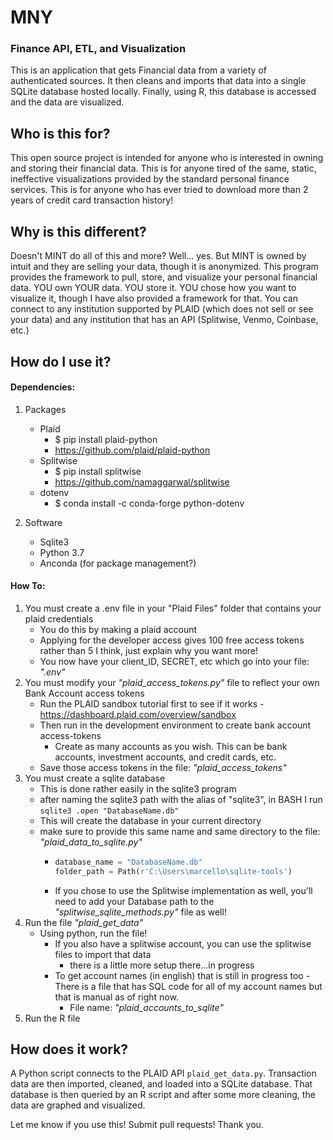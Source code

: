 # MNY
### Finance API, ETL, and Visualization 
This is an application that gets Financial data from a variety of authenticated sources. It then cleans and imports that data into a single SQLite database hosted locally. Finally, using R, this database is accessed and the data are visualized.

## Who is this for?
This open source project is intended for anyone who is interested in owning and storing their financial data. This is for anyone tired of the same, static, ineffective visualizations provided by the standard personal finance services. This is for anyone who has ever tried to download more than 2 years of credit card transaction history!

## Why is this different?
Doesn't MINT do all of this and more? Well... yes. But MINT is owned by intuit and they are selling your data, though it is anonymized.
This program provides the framework to pull, store, and visualize your personal financial data. YOU own YOUR data. YOU store it. YOU chose how you want to visualize it, though I have also provided a framework for that. You can connect to any institution supported by PLAID (which does not sell or see your data) and any institution that has an API (Splitwise, Venmo, Coinbase, etc.)

## How do I use it?

#### Dependencies:

1. Packages
    - Plaid
        - $ pip install plaid-python
        - https://github.com/plaid/plaid-python
    - Splitwise
        - $ pip install splitwise
        - https://github.com/namaggarwal/splitwise
    - dotenv
        - $ conda install -c conda-forge python-dotenv

2. Software 
    - Sqlite3
    - Python 3.7
    - Anconda (for package management?)

#### How To:

1. You must create a .env file in your "Plaid Files" folder that contains your plaid credentials
    - You do this by making a plaid account
    - Applying for the developer access gives 100 free access tokens rather than 5 I think, just explain why you want more!
    - You now have your client_ID, SECRET, etc which go into your file: *".env"*
2. You must modify your *"plaid_access_tokens.py"* file to reflect your own Bank Account access tokens
    - Run the PLAID sandbox tutorial first to see if it works
      -https://dashboard.plaid.com/overview/sandbox
    - Then run in the development environment to create bank account access-tokens
      - Create as many accounts as you wish. This can be bank accounts, investment accounts, and credit cards, etc.
    - Save those access tokens in the file: *"plaid_access_tokens"*
2. You must create a sqlite database
    - This is done rather easily in the sqlite3 program
    - after naming the sqlite3 path with the alias of "sqlite3", in BASH I run `sqlite3 .open "DatabaseName.db"`
    - This will create the database in your current directory
    - make sure to provide this same name and same directory to the file: *"plaid_data_to_sqlite.py"*
      - ```python
        database_name = "DatabaseName.db"
        folder_path = Path(r'C:\Users\marcello\sqlite-tools')
        ````
      - If you chose to use the Splitwise implementation as well, you'll need to add your Database path to the *"splitwise_sqlite_methods.py"* file as well!
3. Run the file *"plaid_get_data"*
    - Using python, run the file!
      - If you also have a splitwise account, you can use the splitwise files to import that data
          - there is a little more setup there...in progress
      - To get account names (in english) that is still in progress too
          -There is a file that has SQL code for all of my account names but that is manual as of right now.
          - File name: *"plaid_accounts_to_sqlite"*
4. Run the R file
        
## How does it work?
A Python script connects to the PLAID API `plaid_get_data.py`. Transaction data are then imported, cleaned, and loaded into a SQLite database. That database is then queried by an R script and after some more cleaning, the data are graphed and visualized.

Let me know if you use this! Submit pull requests!
Thank you.
